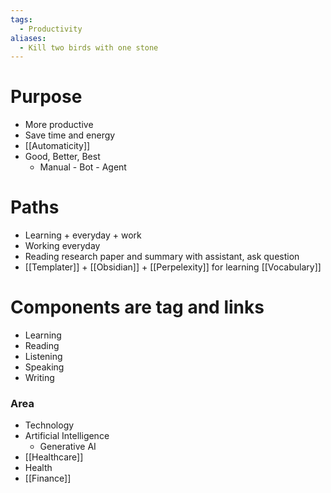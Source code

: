 ```yaml
---
tags:
  - Productivity
aliases:
  - Kill two birds with one stone
---
```

# Purpose

- More productive
- Save time and energy
- [[Automaticity]]
- Good, Better, Best
	- Manual - Bot - Agent

# Paths

- Learning + everyday + work 
- Working everyday
- Reading research paper and summary with assistant, ask question
- [[Templater]] + [[Obsidian]] + [[Perpelexity]] for learning [[Vocabulary]]
# Components are tag and links

- Learning
- Reading
- Listening
- Speaking
- Writing

### Area

- Technology
- Artificial Intelligence
	- Generative AI
- [[Healthcare]]
- Health
- [[Finance]]